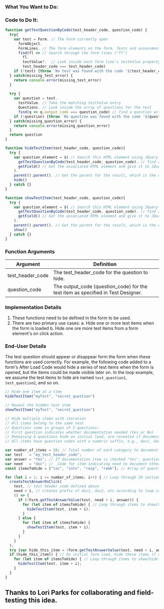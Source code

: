 ### What You Want to Do:

### Code to Do It:
```javascript
function getTestQuestionByCode(test_header_code, question_code) {
  try{
    var test = Form. // The Form currently open
      formObject.
      FormLines. // The form elements on the form. Tests and assessments occupy one form line each
      find(fl => // Search through the form lines ("fl")
        fl.
        testValue?.  // Look inside each form line's testValue property. The next property may or may not exist, so we look with ?.
        test_header_code === test_header_code)
    if (!test) {throw `No test was found with the code '${test_header_code}'`}
  } catch(missing_test_error) {
    return console.error(missing_test_error)
  }
  
  try {
    var question = test.
      testValue. // Take the matching testValue entry
      Questions. // Look inside the array of questions for the test
      find(q => q.output_code === question_code) // find a question with an output_code value that matches our question_code
    if (!question) {throw `No question was found with the code '${question_code}' in test '${test_header_code}'`}
  } catch(missing_question_error) {
    return console.error(missing_question_error)
  }
  return question
}

function hideTestItem(test_header_code, question_code){
  try {
    var question_element = $( // Search this HTML element using JQuery
      getTestQuestionByCode(test_header_code, question_code). // find a question with an output_code value that matches our question_code
      getField() // Get the associated HTML element and give it to JQuery
    ).
    parent().parent(). // Get the parent for the result, which is the question container (contains both the prompt and the response(s)
    hide()
  } catch {}
}

function showTestItem(test_header_code, question_code){
  try {
    var question_element = $( // Search this HTML element using JQuery
      getTestQuestionByCode(test_header_code, question_code). // find a question with an output_code value that matches our question_code
      getField() // Get the associated HTML element and give it to JQuery
    ).
    parent().parent(). // Get the parent for the result, which is the question container (contains both the prompt and the response(s)
    show()
  } catch {}
}
```
### Function Arguments
|Argument       |Definition |
|---            |---        |
|test_header_code |The test_header_code for the question to hide.|
|question_code|The output_code (question_code) for the test item as specified in Test Designer.|


### Implementation Details
1. These functions need to be defined in the form to be used.
2. There are two primary use cases:
a. Hide one or more test items when the form is loaded
b. Hide one ore more test items from a form element's on click action.

### End-User Details
The test question should appear or disappear form the form when these functions are used correctly. For example, the following code added to a form's After Load Code would hide a series of test items when the form is opened, but the items could be made visible later on. In the loop example, we assume the test items to hide are named `test_question1`, `test_question2`, and so on.

```js
// Hide one item at a time
hideTestItem("myTest", "secret_question")

// Reveal the hidden test item
showTestItem("myTest", "secret_question")

// Hide multiple items with iteration
// All items belong to the same test
// Questions come in groups of 5 questions:
// First question indicates whether documentation needed (Yes or No)
// Remaining 4 questions hide on initial load, are revealed if documentation indicated as needed
// All items have question codes with a numeric suffix, e.g., doc1, doc2, doc3

var number_of_items = 20; // Total number of each category to document (test includes doc1 through doc20, etc)
var test   = "my_test_header_code";
var answer = "Yes"; // If documentation item is checked "Yes", questions will display
var need   = "doc"; //  Code for item indicating need to document other factors
const itemsToHide = ["loc", "intv", "resp", "remk"]; // Array of question code prefixes to show/hide according to respective doc item

for (let i = 1; i <= number_of_items; i++) { // Loop through 20 sections
  createTestAnswerOnClick(
    test, // test header code defined above
    need + i, // creates prefix of doc1, doc2, etc according to loop counter
    () => {
      if (!Form.getTestAnswerValue(test, need + i, answer)) {
        for (let item of itemsToHide) { // Loop through items to show/hide
          hideTestItem(test, item + i);
        }
      } else {
        for (let item of itemsToHide) {
          showTestItem(test, item + i);
        }
      }
    }
  );
  try {var hide_this_item = !Form.getTestAnswerValue(test, need + i, answer) } catch {var hide_this_item = false}; // Check whether the doc item is marked yes at load. If unchecked or not loaded, default to showing the remaining items.
  if (hide_this_item)) { // On initial form load, hide these items if documentation not indicated as needed
    for (let item of itemsToHide) { // Loop through items to show/hide
      hideTestItem(test, item + i);
    }
  }
}
```

## Thanks to Lori Parks for collaborating and field-testing this idea.
